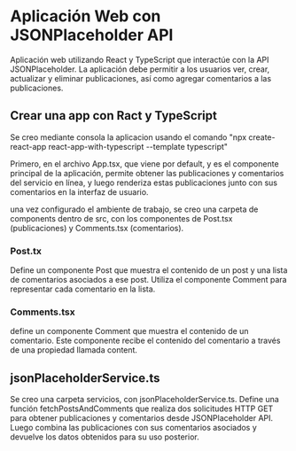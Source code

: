 # Aplicación Web con JSONPlaceholder API
Aplicación web utilizando React y TypeScript que interactúe con la API JSONPlaceholder. La aplicación debe permitir a los usuarios ver, crear, actualizar y eliminar publicaciones, así como agregar comentarios a las publicaciones.

## Crear una app con Ract y TypeScript
Se creo mediante consola la aplicacion usando el comando "npx create-react-app react-app-with-typescript --template typescript"

Primero, en el archivo App.tsx, que viene por default, y es el componente principal de la aplicación, permite obtener las publicaciones y comentarios del servicio en línea, y luego renderiza estas publicaciones junto con sus comentarios en la interfaz de usuario.

una vez configurado el ambiente de trabajo, se creo una carpeta de components dentro de src, con los componentes de Post.tsx (publicaciones) y Comments.tsx (comentarios).

### Post.tx
Define un componente Post que muestra el contenido de un post y una lista de comentarios asociados a ese post. Utiliza el componente Comment para representar cada comentario en la lista.

### Comments.tsx
define un componente Comment que muestra el contenido de un comentario. Este componente recibe el contenido del comentario a través de una propiedad llamada content.

## jsonPlaceholderService.ts
Se creo una carpeta servicios, con jsonPlaceholderService.ts.
Define una función fetchPostsAndComments que realiza dos solicitudes HTTP GET para obtener publicaciones y comentarios desde JSONPlaceholder API. Luego combina las publicaciones con sus comentarios asociados y devuelve los datos obtenidos para su uso posterior.

